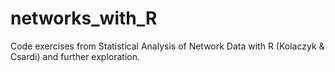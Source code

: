 # networks_with_R
Code exercises from Statistical Analysis of Network Data with R (Kolaczyk &amp; Csardi) and further exploration.
